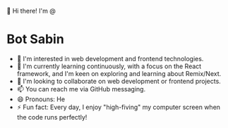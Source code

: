 👋 Hi there! I'm @<h1>Bot Sabin</h1>

- 👀 I'm interested in web development and frontend technologies.
- 🌱 I'm currently learning continuously, with a focus on the React framework, and I'm keen on exploring and learning about Remix/Next.
- 💞️ I'm looking to collaborate on web development or frontend projects.
- 📫 You can reach me via GitHub messaging.
- 😄 Pronouns: He
- ⚡ Fun fact: Every day, I enjoy "high-fiving" my computer screen when the code runs perfectly!

